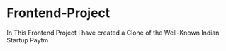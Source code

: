 # Frontend-Project
In This Frontend Project I have created a Clone of the Well-Known Indian Startup Paytm 
